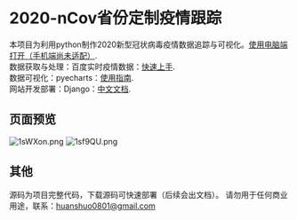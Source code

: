 # 2020-nCov省份定制疫情跟踪
本项目为利用python制作2020新型冠状病毒疫情数据追踪与可视化。[使用电脑端打开（手机端尚未适配）](http://120.55.96.4:8000/index.html/). </br>
数据获取与处理：百度实时疫情数据：[快速上手](https://github.com/liuhuanshuo/zaoqi_study/blob/master/python%E7%9B%B8%E5%85%B3/%E5%88%A9%E7%94%A8request%E7%88%AC%E5%8F%96%E6%95%B0%E6%8D%AE.md).  </br>
数据可视化：pyecharts：[使用指南](https://github.com/liuhuanshuo/zaoqi_study/blob/master/python%E7%9B%B8%E5%85%B3/%E4%BD%BF%E7%94%A8pytecharts%E8%BF%9B%E8%A1%8C%E6%95%B0%E6%8D%AE%E5%8F%AF%E8%A7%86%E5%8C%96.md).  </br>
网站开发部署：Django：[中文文档](https://docs.djangoproject.com/en/3.0/).  </br>
## 页面预览
![1sWXon.png](https://s2.ax1x.com/2020/02/05/1sWXon.png)
![1sf9QU.png](https://s2.ax1x.com/2020/02/05/1sf9QU.png)</br>

## 其他
源码为项目完整代码，下载源码可快速部署（后续会出文档）。
请勿用于任何商业用途，联系：huanshuo0801@gmail.com


